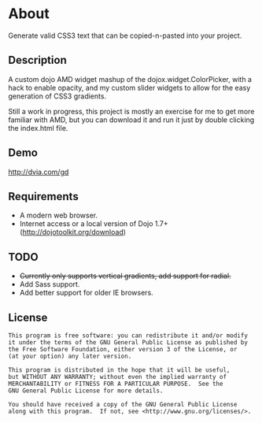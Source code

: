 About
===========
Generate valid CSS3 text that can be copied-n-pasted into your project. 

Description
-----------
A custom dojo AMD widget mashup of the dojox.widget.ColorPicker, with a hack to enable opacity, and my custom slider widgets to allow for the easy generation of CSS3 gradients.

Still a work in progress, this project is mostly an exercise for me to get more familiar with AMD, but you can download it and run it just by double clicking the index.html file.



Demo
-----
http://dvia.com/gd

Requirements
----
* A modern web browser.
* Internet access or a local version of Dojo 1.7+ (http://dojotoolkit.org/download)

TODO
-----
* ~~Currently only supports vertical gradients, add support for radial.~~
* Add Sass support.
* Add better support for older IE browsers.

License
------
    This program is free software: you can redistribute it and/or modify
    it under the terms of the GNU General Public License as published by
    the Free Software Foundation, either version 3 of the License, or
    (at your option) any later version.

    This program is distributed in the hope that it will be useful,
    but WITHOUT ANY WARRANTY; without even the implied warranty of
    MERCHANTABILITY or FITNESS FOR A PARTICULAR PURPOSE.  See the
    GNU General Public License for more details.

    You should have received a copy of the GNU General Public License
    along with this program.  If not, see <http://www.gnu.org/licenses/>.
